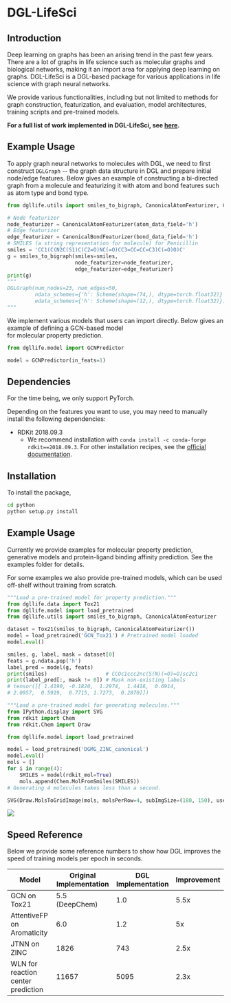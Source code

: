 # DGL-LifeSci

## Introduction

Deep learning on graphs has been an arising trend in the past few years. There are a lot of graphs in 
life science such as molecular graphs and biological networks, making it an import area for applying 
deep learning on graphs. DGL-LifeSci is a DGL-based package for various applications in life science 
with graph neural networks. 

We provide various functionalities, including but not limited to methods for graph construction, 
featurization, and evaluation, model architectures, training scripts and pre-trained models.

**For a full list of work implemented in DGL-LifeSci, see [here](examples/README.md).**

## Example Usage

To apply graph neural networks to molecules with DGL, we need to first construct `DGLGraph` -- 
the graph data structure in DGL and prepare initial node/edge features. Below gives an example of 
constructing a bi-directed graph from a molecule and featurizing it with atom and bond features such 
as atom type and bond type.

```python
from dgllife.utils import smiles_to_bigraph, CanonicalAtomFeaturizer, CanonicalBondFeaturizer

# Node featurizer
node_featurizer = CanonicalAtomFeaturizer(atom_data_field='h')
# Edge featurizer
edge_featurizer = CanonicalBondFeaturizer(bond_data_field='h')
# SMILES (a string representation for molecule) for Penicillin
smiles = 'CC1(C(N2C(S1)C(C2=O)NC(=O)CC3=CC=CC=C3)C(=O)O)C'
g = smiles_to_bigraph(smiles=smiles, 
                      node_featurizer=node_featurizer,
                      edge_featurizer=edge_featurizer)
print(g)
"""
DGLGraph(num_nodes=23, num_edges=50,
         ndata_schemes={'h': Scheme(shape=(74,), dtype=torch.float32)}
         edata_schemes={'h': Scheme(shape=(12,), dtype=torch.float32)})
"""
```

We implement various models that users can import directly. Below gives an example of defining a GCN-based model  
for molecular property prediction.

```python
from dgllife.model import GCNPredictor

model = GCNPredictor(in_feats=1)
```

## Dependencies

For the time being, we only support PyTorch.

Depending on the features you want to use, you may need to manually install the following dependencies:

- RDKit 2018.09.3
    - We recommend installation with `conda install -c conda-forge rdkit==2018.09.3`. For other installation recipes,
    see the [official documentation](https://www.rdkit.org/docs/Install.html).
    
## Installation

To install the package, 

```bash
cd python
python setup.py install
```

## Example Usage

Currently we provide examples for molecular property prediction, generative models and protein-ligand binding 
affinity prediction. See the examples folder for details.

For some examples we also provide pre-trained models, which can be used off-shelf without training from scratch.

```python
"""Load a pre-trained model for property prediction."""
from dgllife.data import Tox21
from dgllife.model import load_pretrained
from dgllife.utils import smiles_to_bigraph, CanonicalAtomFeaturizer

dataset = Tox21(smiles_to_bigraph, CanonicalAtomFeaturizer())
model = load_pretrained('GCN_Tox21') # Pretrained model loaded
model.eval()

smiles, g, label, mask = dataset[0]
feats = g.ndata.pop('h')
label_pred = model(g, feats)
print(smiles)                   # CCOc1ccc2nc(S(N)(=O)=O)sc2c1
print(label_pred[:, mask != 0]) # Mask non-existing labels
# tensor([[ 1.4190, -0.1820,  1.2974,  1.4416,  0.6914,  
# 2.0957,  0.5919,  0.7715, 1.7273,  0.2070]])
```

```python
"""Load a pre-trained model for generating molecules."""
from IPython.display import SVG
from rdkit import Chem
from rdkit.Chem import Draw

from dgllife.model import load_pretrained

model = load_pretrained('DGMG_ZINC_canonical')
model.eval()
mols = []
for i in range(4):
    SMILES = model(rdkit_mol=True)
    mols.append(Chem.MolFromSmiles(SMILES))
# Generating 4 molecules takes less than a second.

SVG(Draw.MolsToGridImage(mols, molsPerRow=4, subImgSize=(180, 150), useSVG=True))
```

![](https://data.dgl.ai/dgllife/dgmg/dgmg_model_zoo_example2.png)

## Speed Reference

Below we provide some reference numbers to show how DGL improves the speed of training models per epoch in seconds.

| Model                              | Original Implementation | DGL Implementation | Improvement |
| ---------------------------------- | ----------------------- | ------------------ | ----------- |
| GCN on Tox21                       | 5.5 (DeepChem)          | 1.0                | 5.5x        |
| AttentiveFP on Aromaticity         | 6.0                     | 1.2                | 5x          |
| JTNN on ZINC                       | 1826                    | 743                | 2.5x        |
| WLN for reaction center prediction | 11657                   | 5095               | 2.3x        |                                                           |
